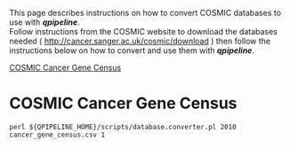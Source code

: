 

This page describes instructions on how to convert COSMIC databases to use with _**qpipeline**_.  
Follow instructions from the COSMIC website to download the databases needed ( http://cancer.sanger.ac.uk/cosmic/download ) then follow the instructions below on how to convert and use them with _**qpipeline**_.

[COSMIC Cancer Gene Census](#CGC)

# COSMIC Cancer Gene Census
```
perl ${QPIPELINE_HOME}/scripts/database.converter.pl 2010 cancer_gene_census.csv 1

```
